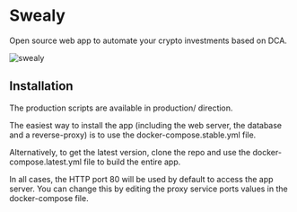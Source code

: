 # Swealy

Open source web app to automate your crypto investments based on DCA.

![swealy](https://github.com/jessy-bgl/swealy/blob/main/docs/swealy-dashboard.png)

## Installation

The production scripts are available in production/ direction.

The easiest way to install the app (including the web server, the database and a reverse-proxy) is to use the docker-compose.stable.yml file.

Alternatively, to get the latest version, clone the repo and use the docker-compose.latest.yml file to build the entire app.

In all cases, the HTTP port 80 will be used by default to access the app server. You can change this by editing the proxy service ports values in the docker-compose file.
